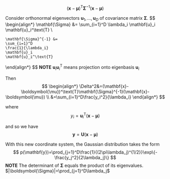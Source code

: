 $$
    (\mathbf{x}-\boldsymbol{\mu})
        ^\text{T}
    \mathbf{\Sigma}^{-1}
    (\mathbf{x}-\boldsymbol{\mu})
$$

Consider orthonormal eigenvectors $\mathbf{u}_1, ..., \mathbf{u}_D$ of covariance matrix $\mathbf{\Sigma}$.
$$
\begin{align*}
    \mathbf{\Sigma} &=
    \sum_{i=1}^D
    \lambda_i
    \mathbf{u}_i
    \mathbf{u}_i^\text{T} \\

    \mathbf{\Sigma}^{-1} &=
    \sum_{i=1}^D
    \frac{1}{\lambda_i}
    \mathbf{u}_i
    \mathbf{u}_i^\text{T}
\end{align*}
$$
**NOTE** $\textbf{u}_i\textbf{u}_i^{\text{T}}$ means projection onto eigenbasis $\textbf{u}_i$

Then
$$
\begin{align*}
    \Delta^2&=(\mathbf{x}-\boldsymbol{\mu})^\text{T}\mathbf{\Sigma}^{-1}(\mathbf{x}-\boldsymbol{\mu}) \\
    &=\sum_{i=1}^D\frac{y_i^2}{\lambda_i}
\end{align*}
$$

where
$$
y_i=\mathbf{u}_i^{\text{T}}(\mathbf{x}-\boldsymbol{\mu})
$$

and so we have
$$
\mathbf{y}=\mathbf{U}(\mathbf{x}-\boldsymbol{\mu})
$$

With this new coordinate system, the Gaussian distribution takes the form
$$
p(\mathbf{y})=\prod_{j=1}^D\frac{1}{(2\pi\lambda_j)^{1/2}}\exp\{-\frac{y_j^2}{2\lambda_j}\}
$$
**NOTE** The determinant of $\boldsymbol{\Sigma}$ equals the product of its eigenvalues. $|\boldsymbol{\Sigma}|=\prod_{j=1}^D\lambda_j$
